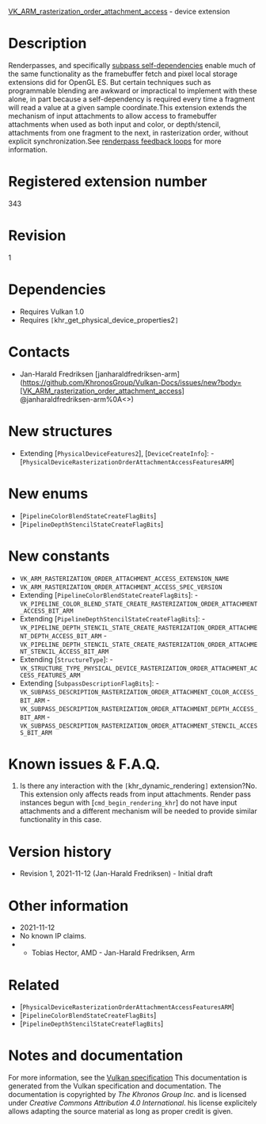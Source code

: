 [VK_ARM_rasterization_order_attachment_access](https://www.khronos.org/registry/vulkan/specs/1.3-extensions/man/html/VK_ARM_rasterization_order_attachment_access.html) - device extension

# Description
Renderpasses, and specifically
[subpass
self-dependencies](https://www.khronos.org/registry/vulkan/specs/1.3-extensions/html/vkspec.html#synchronization-pipeline-barriers-subpass-self-dependencies) enable much of the same functionality as the framebuffer
fetch and pixel local storage extensions did for OpenGL ES.
But certain techniques such as programmable blending are awkward or
impractical to implement with these alone, in part because a self-dependency
is required every time a fragment will read a value at a given sample
coordinate.This extension extends the mechanism of input attachments to allow access to
framebuffer attachments when used as both input and color, or depth/stencil,
attachments from one fragment to the next, in rasterization order, without
explicit synchronization.See [renderpass feedback loops](https://www.khronos.org/registry/vulkan/specs/1.3-extensions/html/vkspec.html#renderpass-feedbackloop) for more
information.

# Registered extension number
343

# Revision
1

# Dependencies
- Requires Vulkan 1.0
- Requires `[`khr_get_physical_device_properties2`]`

# Contacts
- Jan-Harald Fredriksen [janharaldfredriksen-arm](https://github.com/KhronosGroup/Vulkan-Docs/issues/new?body=[VK_ARM_rasterization_order_attachment_access] @janharaldfredriksen-arm%0A<<Here describe the issue or question you have about the VK_ARM_rasterization_order_attachment_access extension>>)

# New structures
- Extending [`PhysicalDeviceFeatures2`], [`DeviceCreateInfo`]:  - [`PhysicalDeviceRasterizationOrderAttachmentAccessFeaturesARM`]

# New enums
- [`PipelineColorBlendStateCreateFlagBits`]
- [`PipelineDepthStencilStateCreateFlagBits`]

# New constants
- `VK_ARM_RASTERIZATION_ORDER_ATTACHMENT_ACCESS_EXTENSION_NAME`
- `VK_ARM_RASTERIZATION_ORDER_ATTACHMENT_ACCESS_SPEC_VERSION`
- Extending [`PipelineColorBlendStateCreateFlagBits`]:  - `VK_PIPELINE_COLOR_BLEND_STATE_CREATE_RASTERIZATION_ORDER_ATTACHMENT_ACCESS_BIT_ARM` 
- Extending [`PipelineDepthStencilStateCreateFlagBits`]:  - `VK_PIPELINE_DEPTH_STENCIL_STATE_CREATE_RASTERIZATION_ORDER_ATTACHMENT_DEPTH_ACCESS_BIT_ARM`  - `VK_PIPELINE_DEPTH_STENCIL_STATE_CREATE_RASTERIZATION_ORDER_ATTACHMENT_STENCIL_ACCESS_BIT_ARM` 
- Extending [`StructureType`]:  - `VK_STRUCTURE_TYPE_PHYSICAL_DEVICE_RASTERIZATION_ORDER_ATTACHMENT_ACCESS_FEATURES_ARM` 
- Extending [`SubpassDescriptionFlagBits`]:  - `VK_SUBPASS_DESCRIPTION_RASTERIZATION_ORDER_ATTACHMENT_COLOR_ACCESS_BIT_ARM`  - `VK_SUBPASS_DESCRIPTION_RASTERIZATION_ORDER_ATTACHMENT_DEPTH_ACCESS_BIT_ARM`  - `VK_SUBPASS_DESCRIPTION_RASTERIZATION_ORDER_ATTACHMENT_STENCIL_ACCESS_BIT_ARM`

# Known issues & F.A.Q.
1) Is there any interaction with the `[`khr_dynamic_rendering`]`
extension?No.
This extension only affects reads from input attachments.
Render pass instances begun with [`cmd_begin_rendering_khr`] do not have
input attachments and a different mechanism will be needed to provide
similar functionality in this case.

# Version history
- Revision 1, 2021-11-12 (Jan-Harald Fredriksen)  - Initial draft

# Other information
* 2021-11-12
* No known IP claims.
*   - Tobias Hector, AMD  - Jan-Harald Fredriksen, Arm

# Related
- [`PhysicalDeviceRasterizationOrderAttachmentAccessFeaturesARM`]
- [`PipelineColorBlendStateCreateFlagBits`]
- [`PipelineDepthStencilStateCreateFlagBits`]

# Notes and documentation
For more information, see the [Vulkan specification](https://www.khronos.org/registry/vulkan/specs/1.3-extensions/html/vkspec.html)
This documentation is generated from the Vulkan specification and documentation.
The documentation is copyrighted by *The Khronos Group Inc.* and is licensed under *Creative Commons Attribution 4.0 International*.
his license explicitely allows adapting the source material as long as proper credit is given.
        